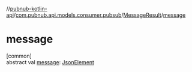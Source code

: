 //[pubnub-kotlin-api](../../../index.md)/[com.pubnub.api.models.consumer.pubsub](../index.md)/[MessageResult](index.md)/[message](message.md)

# message

[common]\
abstract val [message](message.md): [JsonElement](../../com.pubnub.api/-json-element/index.md)
